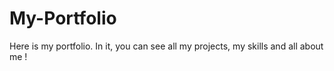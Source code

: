 # My-Portfolio
Here is my portfolio. In it, you can see all my projects, my skills and all about me !
